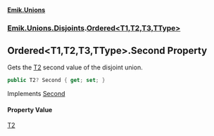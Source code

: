 #### [Emik.Unions](index.md 'index')
### [Emik.Unions.Disjoints](Emik.Unions.Disjoints.md 'Emik.Unions.Disjoints').[Ordered&lt;T1,T2,T3,TType&gt;](Ordered{T1,T2,T3,TType}.md 'Emik.Unions.Disjoints.Ordered<T1,T2,T3,TType>')

## Ordered<T1,T2,T3,TType>.Second Property

Gets the [T2](Ordered{T1,T2,T3,TType}.md#Emik.Unions.Disjoints.Ordered_T1,T2,T3,TType_.T2 'Emik.Unions.Disjoints.Ordered<T1,T2,T3,TType>.T2') second value of the disjoint union.

```csharp
public T2? Second { get; set; }
```

Implements [Second](IEither{T1,T2,T3}.Second.md 'Emik.Unions.Disjoints.IEither<T1,T2,T3>.Second')

#### Property Value
[T2](Ordered{T1,T2,T3,TType}.md#Emik.Unions.Disjoints.Ordered_T1,T2,T3,TType_.T2 'Emik.Unions.Disjoints.Ordered<T1,T2,T3,TType>.T2')